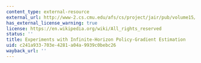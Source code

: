 ```yaml
---
content_type: external-resource
external_url: http://www-2.cs.cmu.edu/afs/cs/project/jair/pub/volume15/baxter01b.pdf
has_external_license_warning: true
license: https://en.wikipedia.org/wiki/All_rights_reserved
status: ''
title: Experiments with Infinite-Horizon Policy-Gradient Estimation
uid: c241a933-703e-4281-a04a-9939c0bebc26
wayback_url: ''
---
```

